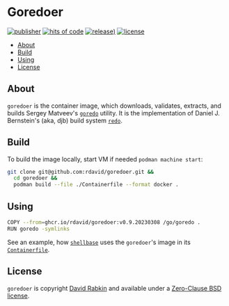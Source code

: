 # Goredoer

[![publisher](https://github.com/rdavid/goredoer/actions/workflows/publish.yml/badge.svg)](https://github.com/rdavid/goredoer/actions/workflows/publish.yml)
[![hits of code](https://hitsofcode.com/github/rdavid/goredoer?branch=master&label=hits%20of%20code)](https://hitsofcode.com/view/github/rdavid/goredoer?branch=master)
[![release)](https://img.shields.io/github/v/release/rdavid/goredoer?color=blue&label=%20&logo=semver&logoColor=white&style=flat)](https://github.com/rdavid/goredoer/releases)
[![license](https://img.shields.io/github/license/rdavid/goredoer?color=blue&labelColor=gray&logo=freebsd&logoColor=lightgray&style=flat)](https://github.com/rdavid/goredoer/blob/master/LICENSE)

* [About](#about)
* [Build](#build)
* [Using](#using)
* [License](#license)

## About

`goredoer` is the container image, which downloads, validates, extracts, and
builds Sergey Matveev's
[`goredo`](http://www.goredo.cypherpunks.ru/Install.html) utility. It is the
implementation of Daniel J. Bernstein's (aka, djb) build system
[`redo`](http://cr.yp.to/redo.html).

## Build

To build the image locally, start VM if needed `podman machine start`:

```sh
git clone git@github.com:rdavid/goredoer.git &&
  cd goredoer &&
  podman build --file ./Containerfile --format docker .
```

## Using

```sh
COPY --from=ghcr.io/rdavid/goredoer:v0.9.20230308 /go/goredo .
RUN goredo -symlinks
```

See an example, how [`shellbase`](https://github.com/rdavid/shellbase) uses the
`goredoer`'s image in its
[`Containerfile`](https://github.com/rdavid/shellbase/blob/master/container/alpine/Containerfile).

## License

`goredoer` is copyright [David Rabkin](http://cv.rabkin.co.il) and available
under a
[Zero-Clause BSD license](https://github.com/rdavid/goredoer/blob/master/LICENSE).
